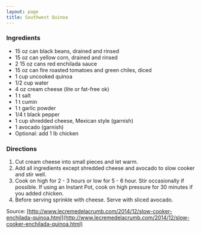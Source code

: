 ```yaml
---
layout: page
title: Southwest Quinoa
---
```


### Ingredients

- 15 oz can black beans, drained and rinsed
- 15 oz can yellow corn, drained and rinsed
- 2 15 oz cans red enchilada sauce
- 15 oz can fire roasted tomatoes and green chiles, diced
- 1 cup uncooked quinoa
- 1/2 cup water
- 4 oz cream cheese (lite or fat-free ok)
- 1 t salt
- 1 t cumin
- 1 t garlic powder
- 1/4 t black pepper
- 1 cup shredded cheese, Mexican style (garnish)
- 1 avocado (garnish)
- Optional: add 1 lb chicken

### Directions

1. Cut cream cheese into small pieces and let warm. 
2. Add all ingredients except shredded cheese and avocado to slow cooker and stir well.
3. Cook on high for 2 - 3 hours or low for 5 - 6 hour. Stir occasionally if possible. If using an Instant Pot, cook on high pressure for 30 minutes if you added chicken.
4. Before serving sprinkle with cheese. Serve with sliced avocado.

Source: [http://www.lecremedelacrumb.com/2014/12/slow-cooker-enchilada-quinoa.html](http://www.lecremedelacrumb.com/2014/12/slow-cooker-enchilada-quinoa.html)
